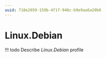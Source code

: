 ```yaml
---
uuid: 718e2059-159b-4f1f-948c-b9e9aa6a20b8
---
```



# Linux.Debian


<!-- prettier-ignore -->
!!! todo
    Describe *Linux.Debian* profile
